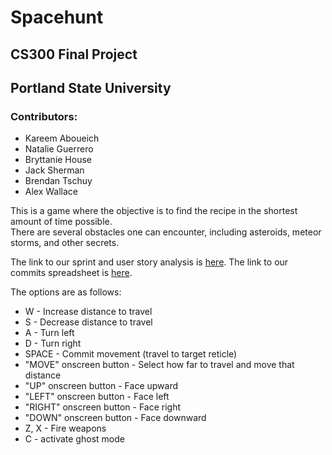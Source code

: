 <h1>Spacehunt</h1>
<h2>CS300 Final Project</h2>
<h2>Portland State University</h2>

<h3>Contributors:</h3>
<ul>
	<li>Kareem Aboueich</li>
	<li>Natalie Guerrero</li>
	<li>Bryttanie House</li>
	<li>Jack Sherman</li>
	<li>Brendan Tschuy</li>
	<li>Alex Wallace</li>
</ul>

<p>
This is a game where the objective is to find the recipe in the shortest amount of time possible.<br/>
There are several obstacles one can encounter, including asteroids, meteor storms, and other secrets.<br/>
</p>
<p>
The link to our sprint and user story analysis is <a href="https://docs.google.com/document/d/1gtgs7ZUXTkIaTi4frheoyAbgGXZ8OHWhcfvpzAMCLkE/">here</a>.
The link to our commits spreadsheet is <a href="https://docs.google.com/spreadsheets/d/1_MqEJVtIiEBKSkghaUa3P9iF5VL0JSuRiehgBTsrmAA/">here</a>.
</p>
The options are as follows:<br/>
<ul>
	<li>W - Increase distance to travel</li>
	<li>S - Decrease distance to travel</li>
	<li>A - Turn left</li>
	<li>D - Turn right</li>
	<li>SPACE - Commit movement (travel to target reticle)</li>
	<li>"MOVE" onscreen button - Select how far to travel and move that distance</li>
	<li>"UP" onscreen button - Face upward</li>
	<li>"LEFT" onscreen button - Face left</li>
	<li>"RIGHT" onscreen button - Face right</li>
	<li>"DOWN" onscreen button - Face downward</li>
	<li>Z, X - Fire weapons</li>
	<li>C - activate ghost mode</li>
</ul>
